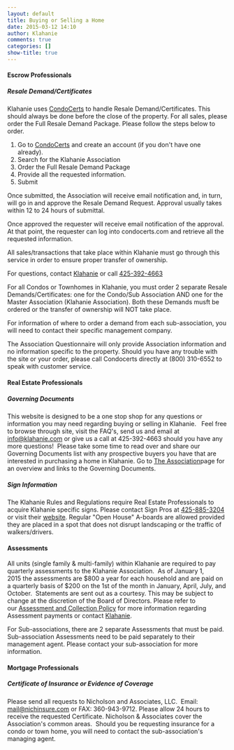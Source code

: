 ```yaml
---
layout: default
title: Buying or Selling a Home
date: 2015-03-12 14:10
author: Klahanie
comments: true
categories: []
show-title: true
---
```

#### Escrow Professionals

##### Resale Demand/Certificates
Klahanie uses [CondoCerts](https://www.condocerts.com) to handle Resale Demand/Certificates. This should always be done before the close of the property. For all sales, please order the Full Resale Demand Package. Please follow the steps below to order.

1. Go to [CondoCerts](https://www.condocerts.com) and create an account (if you don't have one already).
2. Search for the Klahanie Association
3. Order the Full Resale Demand Package
4. Provide all the requested information.
5. Submit

Once submitted, the Association will receive email notification and, in turn, will go in and approve the Resale Demand Request. Approval usually takes within 12 to 24 hours of submittal.

Once approved the requester will receive email notification of the approval. At that point, the requester can log into condocerts.com and retrieve all the requested information.

All sales/transactions that take place within Klahanie must go through this service in order to ensure proper transfer of ownership. 

For questions, contact [Klahanie](mailto:info@klahanie.com) or call [425-392-4663](tel:425-392-4663)

<div class="alert alert-warning">
For all Condos or Townhomes in Klahanie, you must order 2 separate Resale Demands/Certificates: one for the Condo/Sub Association AND one for the Master Association (Klahanie Association). Both these Demands musft be ordered or the transfer of ownership will NOT take place. 
</div>

For information of where to order a demand from each sub-association, you will need to contact their specific management company. 

The Association Questionnaire will only provide Association information and no information specific to the property. Should you have any trouble with the site or your order, please call Condocerts directly at (800) 310-6552 to speak with customer service.

#### Real Estate Professionals

##### Governing Documents

This website is designed to be a one stop shop for any questions or information you may need regarding buying or selling in Klahanie.   Feel free to browse through site, visit the FAQ's, send us and email at <a href="mailto:info@klahaine.com">info@klahanie.com</a> or give us a call at 425-392-4663 should you have any more questions!  Please take some time to read over and share our Governing Documents list with any prospective buyers you have that are interested in purchasing a home in Klahanie. Go to [The Association]({{site.url}}/association.html)page for an overview and links to the Governing Documents.</h3>
##### Sign Information

The Klahanie Rules and Regulations require Real Estate Professionals to acquire Klahanie specific signs. Please contact Sign Pros at [425-885-3204](tel:425-885-3204) or visit their [website](http://www.signpros.net/). Regular "Open House" A-boards are allowed provided they are placed in a spot that does not disrupt landscaping or the traffic of walkers/drivers.

#### Assessments 
All units (single family &amp; multi-family) within Klahanie are required to pay quarterly assessments to the Klahanie Association.  As of January 1, 2015 the assessments are $800 a year for each household and are paid on a quarterly basis of $200 on the 1st of the month in January, April, July, and October.  Statements are sent out as a courtesy. This may be subject to change at the discretion of the Board of Directors. Please refer to our [Assessment and Collection Policy]({{site.url}}/files/assessment_payment_and_collection_policy.pdf) for more information regarding Assessment payments or contact [Klahanie](mailto:info@klahanie.com).

For Sub-associations, there are 2 separate Assessments that must be paid. Sub-association Assessments need to be paid separately to their management agent. Please contact your sub-association for more information.

#### Mortgage Professionals

##### Certificate of Insurance or Evidence of Coverage
Please send all requests to Nicholson and Associates, LLC.  Email: <a href="mailto:mail@nichinsure.com">mail@nichinsure.com</a> or FAX: 360-943-9712. Please allow 24 hours to receive the requested Certificate. Nicholson &amp; Associates cover the Association's common areas.  Should you be requesting insurance for a condo or town home, you will need to contact the sub-association's managing agent.

